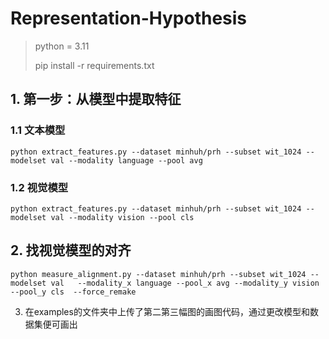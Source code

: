 # Representation-Hypothesis

> python = 3.11
> 
> pip install -r requirements.txt
> 

## 1. 第一步：从模型中提取特征
### 1.1 文本模型
`python extract_features.py --dataset minhuh/prh --subset wit_1024 --modelset val --modality language --pool avg`

> 

### 1.2 视觉模型
`python extract_features.py --dataset minhuh/prh --subset wit_1024 --modelset val --modality vision --pool cls`

## 2. 找视觉模型的对齐
`python measure_alignment.py --dataset minhuh/prh --subset wit_1024 --modelset val   --modality_x language --pool_x avg --modality_y vision --pool_y cls  --force_remake` 


3. 在examples的文件夹中上传了第二第三幅图的画图代码，通过更改模型和数据集便可画出

